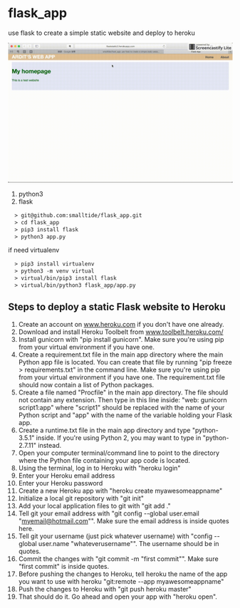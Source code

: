 # flask_app
use flask to create a simple static website and deploy to heroku

![alt text](https://github.com/smalltide/flask_app/blob/master/screenshot.gif "flask_app")

1. python3
2. flask

```
  > git@github.com:smalltide/flask_app.git
  > cd flask_app
  > pip3 install flask
  > python3 app.py
```

if need virtualenv
```
  > pip3 install virtualenv
  > python3 -m venv virtual
  > virtual/bin/pip3 install flask
  > virtual/bin/python3 flask_app/app.py
```

## Steps to deploy a static Flask website to Heroku

1. Create an account on www.heroku.com if you don't have one already.
2. Download and install Heroku Toolbelt from www.toolbelt.heroku.com/
3. Install gunicorn with "pip install gunicorn". Make sure you're using pip from your virtual environment if you have one.
4. Create a requirement.txt file in the main app directory where the main Python app file is located. You can create that file by running "pip freeze > requirements.txt" in the command line. Make sure you're using pip from your virtual environment if you have one. The requirement.txt file should now contain a list of Python packages.
5. Create a file named "Procfile" in the main app directory. The file should not contain any extension. Then type in this line inside: "web: gunicorn script1:app" where "script1" should be replaced with the name of your Python script and "app" with the name of the variable holding your Flask app.
6. Create a runtime.txt file in the main app directory and type "python-3.5.1" inside.
If you're using Python 2, you may want to type in "python-2.7.11" instead.
7. Open your computer terminal/command line to point to the directory where the Python file containing your app code is located.
8. Using the terminal, log in to Heroku with "heroku login"
9. Enter your Heroku email address
10. Enter your Heroku password
11. Create a new Heroku app with "heroku create myawesomeappname"
17. Initialize a local git repository with "git init"
18. Add your local application files to git with "git add ."
19. Tell git your email address with "git config --global user.email "myemail@hotmail.com"". Make sure the email address is inside quotes here.
20. Tell git your username (just pick whatever username) with "config --global user.name "whateverusername"". The username should be in quotes.
21. Commit the changes with "git commit -m "first commit"". Make sure "first commit" is inside quotes.
22. Before pushing the changes to Heroku, tell heroku the name of the app you want to use with heroku "git:remote --app myawesomeappname"
23. Push the changes to Heroku with "git push heroku master"
26. That should do it. Go ahead and open your app with "heroku open".
